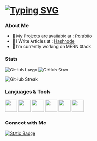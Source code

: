 # [![Typing SVG](https://readme-typing-svg.demolab.com?font=Fira+Code&weight=600&size=24&duration=1000&pause=1000&color=4181EC&width=610&lines=Hi+%F0%9F%91%8B%2C+I'm+Saket+Sharma;%F0%9F%92%BB+I+am+a+Fullstack+Web+Developer;%F0%9F%8C%90+Passionate+about+MERN+Stack;%F0%9F%A4%96+Exploring+GenAI+for+Fullstack+Solutions)](https://git.io/typing-svg)

### About Me

- 💼 My Projects are available at : [Portfolio](https://saket-portfolio-rxpt-saket0197.vercel.app/)
- 📝 I Write Articles at : [Hashnode](https://saket-sharma.hashnode.dev/)
- 🔭 I’m currently working on MERN Stack

### Stats
![GitHub Langs](https://github-readme-stats.vercel.app/api/top-langs/?username=Saket0197&layout=donut&hide=ejs&theme=blueberry)
![GitHub Stats](https://github-readme-stats.vercel.app/api?username=Saket0197&show_icons=true&theme=radical)

![GitHub Streak](https://streak-stats.demolab.com/?user=Saket0197&theme=dark)

### Languages & Tools
<img src="https://cdn.jsdelivr.net/gh/devicons/devicon@latest/icons/nodejs/nodejs-plain-wordmark.svg" width="40" height="40" /> <img src="https://cdn.jsdelivr.net/gh/devicons/devicon@latest/icons/express/express-original-wordmark.svg" width="40" height="40" /> <img src="https://cdn.jsdelivr.net/gh/devicons/devicon@latest/icons/html5/html5-original.svg" width="40" height="40" /> <img src="https://cdn.jsdelivr.net/gh/devicons/devicon@latest/icons/css3/css3-original.svg" width="40" height="40" /> <img src="https://cdn.jsdelivr.net/gh/devicons/devicon@latest/icons/javascript/javascript-original.svg" width="40" height="40" /> <img src="https://cdn.jsdelivr.net/gh/devicons/devicon@latest/icons/tailwindcss/tailwindcss-original.svg" width="40" height="40" />

### Connect with Me
[![Static Badge](https://img.shields.io/badge/On-Peerlist-green)](https://peerlist.io/saket01)
